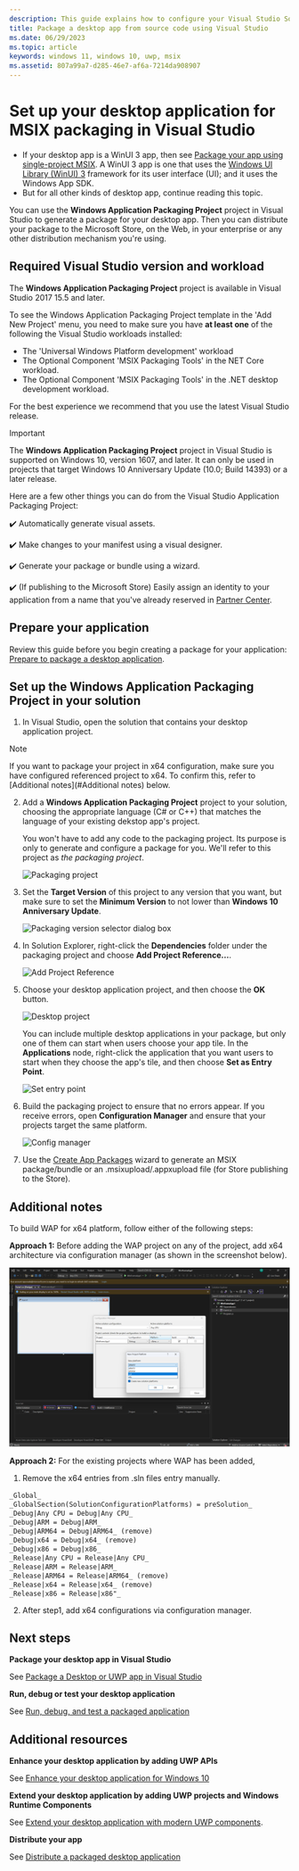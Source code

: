 ```yaml
---
description: This guide explains how to configure your Visual Studio Solution to edit, debug, and package desktop application.
title: Package a desktop app from source code using Visual Studio
ms.date: 06/29/2023
ms.topic: article
keywords: windows 11, windows 10, uwp, msix
ms.assetid: 807a99a7-d285-46e7-af6a-7214da908907
---
```


# Set up your desktop application for MSIX packaging in Visual Studio

* If your desktop app is a WinUI 3 app, then see [Package your app using single-project MSIX](/windows/apps/windows-app-sdk/single-project-msix). A WinUI 3 app is one that uses the [Windows UI Library (WinUI) 3](/windows/apps/winui/winui3/) framework for its user interface (UI); and it uses the Windows App SDK.
* But for all other kinds of desktop app, continue reading this topic.

You can use the **Windows Application Packaging Project** project in Visual Studio to generate a package for your desktop app. Then you can distribute your package to the Microsoft Store, on the Web, in your enterprise or any other distribution mechanism you're using.

## Required Visual Studio version and workload

The **Windows Application Packaging Project** project is available in Visual Studio 2017 15.5 and later.

To see the Windows Application Packaging Project template in the 'Add New Project' menu, you need to make sure you have **at least one** of the following the Visual Studio workloads installed:

* The 'Universal Windows Platform development' workload
* The Optional Component 'MSIX Packaging Tools' in the NET Core workload.
* The Optional Component 'MSIX Packaging Tools' in the .NET desktop development workload.

 For the best experience we recommend that you use the latest Visual Studio release.

> [!IMPORTANT]
> The **Windows Application Packaging Project** project in Visual Studio is supported on Windows 10, version 1607, and later. It can only be used in projects that target Windows 10 Anniversary Update (10.0; Build 14393) or a later release.

Here are a few other things you can do from the Visual Studio Application Packaging Project:

:heavy_check_mark: Automatically generate visual assets.

:heavy_check_mark: Make changes to your manifest using a visual designer.

:heavy_check_mark: Generate your package or bundle using a wizard.

:heavy_check_mark: (If publishing to the Microsoft Store) Easily assign an identity to your application from a name that you've already reserved in [Partner Center](https://partner.microsoft.com/dashboard).

## Prepare your application

Review this guide before you begin creating a package for your application: [Prepare to package a desktop application](desktop-to-uwp-prepare.md).

<a id="new-packaging-project"></a>

## Set up the Windows Application Packaging Project in your solution

1. In Visual Studio, open the solution that contains your desktop application project.

> [!NOTE]
> If you want to package your project in x64 configuration, make sure you have configured referenced project to x64. To confirm this, refer to [Additional notes](#Additional notes) below.

2. Add a **Windows Application Packaging Project** project to your solution, choosing the appropriate language (C# or C++) that matches the language of your existing dekstop app's project.

   You won't have to add any code to the packaging project. Its purpose is only to generate and configure a package for you. We'll refer to this project as *the packaging project*.

   ![Packaging project](images/add-packaging-project.png)

3. Set the **Target Version** of this project to any version that you want, but make sure to set the **Minimum Version** to not lower than **Windows 10 Anniversary Update**.

   <img src="images/target-version.png" alt="Packaging version selector dialog box" width=70%>

4. In Solution Explorer, right-click the **Dependencies** folder under the packaging project and choose **Add Project Reference...**.

   ![Add Project Reference](images/add-project-ref.png)

5. Choose your desktop application project, and then choose the **OK** button.

   ![Desktop project](images/add-project-ref-2.png)

   You can include multiple desktop applications in your package, but only one of them can start when users choose your app tile. In the **Applications** node, right-click the application that you want users to start when they choose the app's tile, and then choose **Set as Entry Point**.

   ![Set entry point](images/set-as-entry-point.png)

6. Build the packaging project to ensure that no errors appear. If you receive errors, open **Configuration Manager** and ensure that your projects target the same platform.

   ![Config manager](images/config-manager.png)

7. Use the [Create App Packages](../package/packaging-uwp-apps.md) wizard to generate an MSIX package/bundle or an .msixupload/.appxupload file (for Store publishing to the Store).

## Additional notes

To build WAP for x64 platform, follow either of the following steps:

__Approach 1:__ Before adding the WAP project on any of the project, add x64 architecture via configuration manager (as shown in the screenshot below).

![Configuration manager.](media/desktop-to-uwp-packaging-dot-net/microsoftteams-image-(12).png)

__Approach 2:__ For the existing projects where WAP has been added, 

1. Remove the x64 entries from .sln files entry manually. 


``` 
_Global_
_GlobalSection(SolutionConfigurationPlatforms) = preSolution_
_Debug|Any CPU = Debug|Any CPU_
_Debug|ARM = Debug|ARM_
_Debug|ARM64 = Debug|ARM64_ (remove)
_Debug|x64 = Debug|x64_ (remove)
_Debug|x86 = Debug|x86_
_Release|Any CPU = Release|Any CPU_
_Release|ARM = Release|ARM_
_Release|ARM64 = Release|ARM64_ (remove)
_Release|x64 = Release|x64_ (remove)
_Release|x86 = Release|x86"_
```

2. After step1, add x64 configurations via configuration manager.

## Next steps

**Package your desktop app in Visual Studio**

See [Package a Desktop or UWP app in Visual Studio](../package/packaging-uwp-apps.md)

**Run, debug or test your desktop application**

See [Run, debug, and test a packaged application](desktop-to-uwp-debug.md)

## Additional resources

**Enhance your desktop application by adding UWP APIs**

See [Enhance your desktop application for Windows 10](/windows/apps/desktop/modernize/desktop-to-uwp-enhance)

**Extend your desktop application by adding UWP projects and Windows Runtime Components**

See [Extend your desktop application with modern UWP components](/windows/apps/desktop/modernize/desktop-to-uwp-extend).

**Distribute your app**

See [Distribute a packaged desktop application](/windows/apps/desktop/modernize/desktop-to-uwp-distribute)

